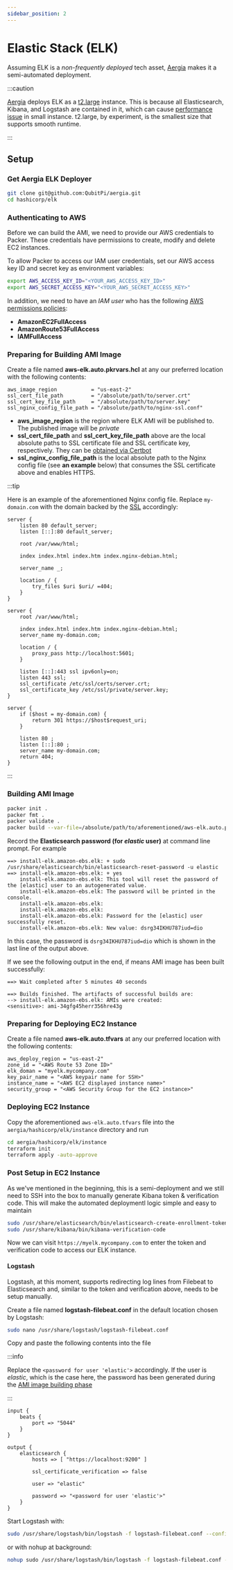 ```yaml
---
sidebar_position: 2
---
```


Elastic Stack (ELK)
===================

Assuming ELK is a _non-frequently deployed_ tech asset, [Aergia] makes it a semi-automated deployment.

:::caution

[Aergia] deploys ELK as a [t2.large](https://aws.amazon.com/ec2/instance-types/t2/) instance. This is because all
Elasticsearch, Kibana, and Logstash are contained in it, which can cause
[performance issue](https://stackoverflow.com/a/50022217) in small instance. t2.large, by experiment, is the smallest
size that supports smooth runtime.

:::

Setup
-----

### Get Aergia ELK Deployer

```bash
git clone git@github.com:QubitPi/aergia.git
cd hashicorp/elk
```

### Authenticating to AWS

Before we can build the AMI, we need to provide our AWS credentials to Packer. These credentials have permissions to
create, modify and delete EC2 instances.

To allow Packer to access our IAM user credentials, set our AWS access key ID and secret key as environment variables:

```bash
export AWS_ACCESS_KEY_ID="<YOUR_AWS_ACCESS_KEY_ID>"
export AWS_SECRET_ACCESS_KEY="<YOUR_AWS_SECRET_ACCESS_KEY>"
```

In addition, we need to have an _IAM user_ who has the following [AWS permissions policies]:

- **AmazonEC2FullAccess**
- **AmazonRoute53FullAccess**
- **IAMFullAccess**

### Preparing for Building AMI Image

Create a file named **aws-elk.auto.pkrvars.hcl** at any our preferred location with the following contents:

```hcl
aws_image_region           = "us-east-2"
ssl_cert_file_path         = "/absolute/path/to/server.crt"
ssl_cert_key_file_path     = "/absolute/path/to/server.key"
ssl_nginx_config_file_path = "/absolute/path/to/nginx-ssl.conf"
```

- **aws_image_region** is the region where ELK AMI will be published to. The published image will be _private_
- **ssl_cert_file_path** and **ssl_cert_key_file_path** above are the local absolute paths to SSL certificate file and
  SSL certificate key, respectively. They can be [obtained via Certbot](https://qubitpi.github.io/aergia/blog/certbot)
- **ssl_nginx_config_file_path** is the local absolute path to the Nginx config file (see **an example** below) that
  consumes the SSL certificate above and enables HTTPS.

:::tip

Here is an example of the aforementioned Nginx config file. Replace `my-domain.com` with the domain backed by the
[SSL](#ssl-certificate) accordingly:

```text
server {
    listen 80 default_server;
    listen [::]:80 default_server;

    root /var/www/html;

    index index.html index.htm index.nginx-debian.html;

    server_name _;

    location / {
        try_files $uri $uri/ =404;
    }
}

server {
    root /var/www/html;

    index index.html index.htm index.nginx-debian.html;
    server_name my-domain.com;

    location / {
        proxy_pass http://localhost:5601;
    }

    listen [::]:443 ssl ipv6only=on;
    listen 443 ssl;
    ssl_certificate /etc/ssl/certs/server.crt;
    ssl_certificate_key /etc/ssl/private/server.key;
}

server {
    if ($host = my-domain.com) {
        return 301 https://$host$request_uri;
    }

    listen 80 ;
    listen [::]:80 ;
    server_name my-domain.com;
    return 404;
}
```

:::

### Building AMI Image

```bash
packer init .
packer fmt .
packer validate .
packer build --var-file=/absolute/path/to/aforementioned/aws-elk.auto.pkrvars.hcl aws-elk.pkr.hcl
```

Record the **Elasticsearch password (for _elastic_ user)** at command line prompt. For example

```shell
==> install-elk.amazon-ebs.elk: + sudo /usr/share/elasticsearch/bin/elasticsearch-reset-password -u elastic
==> install-elk.amazon-ebs.elk: + yes
    install-elk.amazon-ebs.elk: This tool will reset the password of the [elastic] user to an autogenerated value.
    install-elk.amazon-ebs.elk: The password will be printed in the console.
    install-elk.amazon-ebs.elk:
    install-elk.amazon-ebs.elk:
    install-elk.amazon-ebs.elk: Password for the [elastic] user successfully reset.
    install-elk.amazon-ebs.elk: New value: dsrg34IKHU787iud=dio
```

In this case, the password is `dsrg34IKHU787iud=dio` which is shown in the last line of the output above.

If we see the following output in the end, if means AMI image has been built successfully:

```shell
==> Wait completed after 5 minutes 40 seconds

==> Builds finished. The artifacts of successful builds are:
--> install-elk.amazon-ebs.elk: AMIs were created:
<sensitive>: ami-34gfg45herr356hre43g
```

### Preparing for Deploying EC2 Instance

Create a file named **aws-elk.auto.tfvars** at any our preferred location with the following contents:

```hcl
aws_deploy_region = "us-east-2"
zone_id = "<AWS Route 53 Zone ID>"
elk_doman = "myelk.mycompany.com"
key_pair_name = "<AWS keypair name for SSH>"
instance_name = "<AWS EC2 displayed instance name>"
security_group = "<AWS Security Group for the EC2 instance>"
```

### Deploying EC2 Instance

Copy the aforementioned `aws-elk.auto.tfvars` file into the `aergia/hashicorp/elk/instance` directory and run

```bash
cd aergia/hashicorp/elk/instance
terraform init
terraform apply -auto-approve
```

### Post Setup in EC2 Instance

As we've mentioned in the beginning, this is a semi-deployment and we still need to SSH into the box to manually
generate Kibana token & verification code. This will make the automated deploymentl logic simple and easy to maintain

```bash
sudo /usr/share/elasticsearch/bin/elasticsearch-create-enrollment-token --scope kibana --url "https://localhost:9200"
sudo /usr/share/kibana/bin/kibana-verification-code
```

Now we can visit `https://myelk.mycompany.com` to enter the token and verification code to access our ELK instance.

#### Logstash

Logstash, at this moment, supports redirecting log lines from Filebeat to Elasticsearch and, similar to the
token and verification above, needs to be setup manually.

Create a file named **logstash-filebeat.conf** in the default location chosen by Logstash:

```bash
sudo nano /usr/share/logstash/logstash-filebeat.conf
```

Copy and paste the following contents into the file

:::info

Replace the `<password for user 'elastic'>` accordingly. If the user is _elastic_, which is the case here, the password
has been generated during the [AMI image building phase](#building-ami-image)

:::

```text
input {
    beats {
        port => "5044"
    }
}

output {
    elasticsearch {
        hosts => [ "https://localhost:9200" ]

        ssl_certificate_verification => false

        user => "elastic"

        password => "<password for user 'elastic'>"
    }
}
```

Start Logstash with:

```bash
sudo /usr/share/logstash/bin/logstash -f logstash-filebeat.conf --config.reload.automatic
```

or with nohup at background:

```bash
nohup sudo /usr/share/logstash/bin/logstash -f logstash-filebeat.conf --config.reload.automatic &
```

[Aergia]: https://qubitpi.github.io/aergia/
[AWS permissions policies]: https://docs.aws.amazon.com/IAM/latest/UserGuide/introduction_access-management.html
